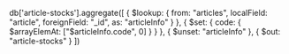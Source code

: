 db['article-stocks'].aggregate([
  {
    $lookup: {
      from: "articles",
      localField: "article",
      foreignField: "_id",
      as: "articleInfo"
    }
  },
  {
    $set: {
      code: { $arrayElemAt: ["$articleInfo.code", 0] }
    }
  },
  {
    $unset: "articleInfo"
  },
  {
    $out: "article-stocks"
  }
])

